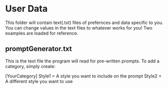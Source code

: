 # User Data
This folder will contain text(.txt) files of prefernces and data specific to you. You can change values in the text files to whatever works for you! Two examples are loaded for reference.

## promptGenerator.txt
This is the text file the program will read for pre-written prompts. To add a category, simply create:

[YourCategory]
Style1 = A style you want to include on the prompt
Style2 = A different style you want to use
